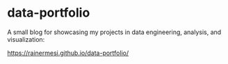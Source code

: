 # data-portfolio

A small blog for showcasing my projects in data engineering, analysis, and visualization:

https://rainermesi.github.io/data-portfolio/

